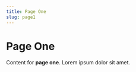 ```yaml
---
title: Page One
slug: page1
---
```


# Page One

Content for **page one**. Lorem ipsum dolor sit amet.